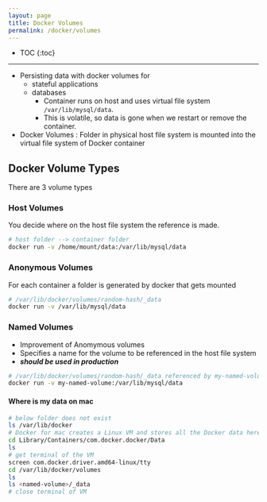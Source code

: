 ```yaml
---
layout: page
title: Docker Volumes
permalink: /docker/volumes
---
```


- TOC
{:toc}

---

- Persisting data with docker volumes for
  - stateful applications
  - databases
    - Container runs on host and uses virtual file system `/var/lib/mysql/data`.
    - This is volatile, so data is gone when we restart or remove the container.
- Docker Volumes : Folder in physical host file system is mounted into the virtual file system of Docker container

## Docker Volume Types

There are 3 volume types

### Host Volumes
You decide where on the host file system the reference is made.

```sh
# host folder --> container folder 
docker run -v /home/mount/data:/var/lib/mysql/data
```

### Anonymous Volumes
For each container a folder is generated by docker that gets mounted

```sh
# /var/lib/docker/volumes/random-hash/_data
docker run -v /var/lib/mysql/data
```
### Named Volumes
- Improvement of Anomymous volumes
- Specifies a name for the volume to be referenced in the host file system
- ***should be used in production***

```sh
# /var/lib/docker/volumes/random-hash/_data referenced by my-named-volume
docker run -v my-named-volume:/var/lib/mysql/data
```

#### Where is my data on mac

```sh
# below folder does not exist
ls /var/lib/docker
# Docker for mac creates a Linux VM and stores all the Docker data here
cd Library/Containers/com.docker.docker/Data
ls
# get terminal of the VM
screen com.docker.driver.amd64-linux/tty
cd /var/lib/docker/volumes
ls
ls <named-volume>/_data
# close terminal of VM
```
